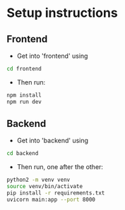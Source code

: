 # Setup instructions

## Frontend

* Get into 'frontend' using 

```bash
cd frontend
```

* Then run:

```bash
npm install
npm run dev
```

## Backend

* Get into 'backend' using

```bash
cd backend
```

* Then run, one after the other:

```bash
python2 -m venv venv
source venv/bin/activate
pip install -r requirements.txt
uvicorn main:app --port 8000
```